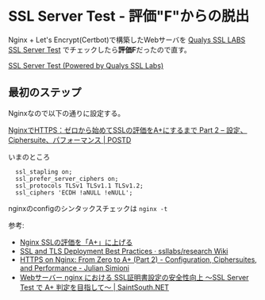 # SSL Server Test - 評価"F"からの脱出

Nginx + Let's Encrypt(Certbot)で構築したWebサーバを
[Qualys SSL LABS SSL Server Test](https://www.ssllabs.com/ssltest/)
でチェックしたら**評価F**だったので直す。

[SSL Server Test (Powered by Qualys SSL Labs)](https://www.ssllabs.com/ssltest/)

## 最初のステップ

Nginxなので以下の通りに設定する。

[NginxでHTTPS：ゼロから始めてSSLの評価をA+にするまで Part 2 – 設定、Ciphersuite、パフォーマンス | POSTD](https://postd.cc/https-on-nginx-from-zero-to-a-plus-part-2-configuration-ciphersuites-and-performance/)

いまのところ
```
  ssl_stapling on;
  ssl_prefer_server_ciphers on;
  ssl_protocols TLSv1 TLSv1.1 TLSv1.2;
  ssl_ciphers 'ECDH !aNULL !eNULL';
```

nginxのconfigのシンタックスチェックは
`nginx -t`


参考:
* [Nginx SSLの評価を「A+」に上げる](https://rin-ka.net/ssl-test/)
* [SSL and TLS Deployment Best Practices · ssllabs/research Wiki](https://github.com/ssllabs/research/wiki/SSL-and-TLS-Deployment-Best-Practices)
* [HTTPS on Nginx: From Zero to A+ (Part 2) - Configuration, Ciphersuites, and Performance - Julian Simioni](https://juliansimioni.com/blog/https-on-nginx-from-zero-to-a-plus-part-2-configuration-ciphersuites-and-performance/)
* [Webサーバー nginx における SSL証明書設定の安全性向上 ～SSL Server Test で A+ 判定を目指して～ | SaintSouth.NET](https://www.saintsouth.net/blog/safety-of-ssl-certificate-setting-improvements-in-web-server-nginx-to-get-rankaplus-from-ssl-server-test/)